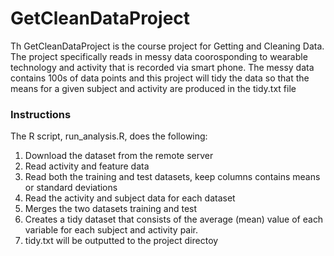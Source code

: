 # GetCleanDataProject

Th GetCleanDataProject is the course project for Getting and Cleaning Data.  The project specifically reads in messy data coorosponding to wearable technology and activity that is recorded via smart phone.  The messy data contains 100s of data points and this project will tidy the data so that the means for a given subject and activity are produced in the tidy.txt file

### Instructions

The R script, run_analysis.R, does the following:

1. Download the dataset from the remote server
2. Read activity and feature data
3. Read both the training and test datasets, keep columns contains means or standard deviations
4. Read the activity and subject data for each dataset
5. Merges the two datasets training and test
6. Creates a tidy dataset that consists of the average (mean) value of each variable for each subject and activity pair.
7. tidy.txt will be outputted to the project directoy
